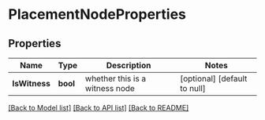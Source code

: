# PlacementNodeProperties

## Properties
Name | Type | Description | Notes
------------ | ------------- | ------------- | -------------
**IsWitness** | **bool** | whether this is a witness node | [optional] [default to null]

[[Back to Model list]](../README.md#documentation-for-models) [[Back to API list]](../README.md#documentation-for-api-endpoints) [[Back to README]](../README.md)


